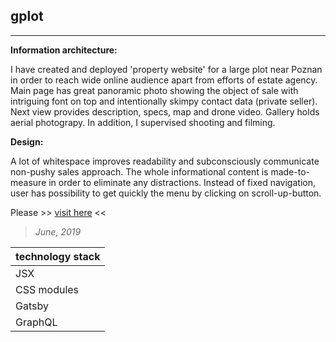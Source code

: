## gplot
----

**Information architecture:**

I have created and deployed 'property website' for a large plot near Poznan in order to reach wide online audience apart from efforts of estate agency. Main page has great panoramic photo showing the object of sale with intriguing font on top and intentionally skimpy contact data (private seller). Next view provides description, specs, map and drone video. Gallery holds aerial photograpy. In addition, I supervised shooting and filming.

**Design:**

A lot of whitespace improves readability and subconsciously communicate non-pushy sales approach. The whole informational content is made-to-measure in order to eliminate any distractions. Instead of fixed navigation, user has possibility to get quickly the menu by clicking on scroll-up-button.

Please >> [visit here](https://www.kot-owo.pl/ ) <<

> *June, 2019*


| technology stack  |
| --- 		       |
| JSX |
| CSS modules |
| Gatsby  |
| GraphQL  |
